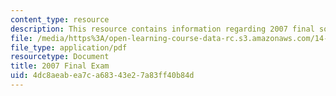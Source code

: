 ```yaml
---
content_type: resource
description: This resource contains information regarding 2007 final solution.
file: /media/https%3A/open-learning-course-data-rc.s3.amazonaws.com/14-12-economic-applications-of-game-theory-fall-2012/4dc8aeabea7ca68343e27a83ff40b84d_MIT14_12F12_Final_07_sol.pdf
file_type: application/pdf
resourcetype: Document
title: 2007 Final Exam
uid: 4dc8aeab-ea7c-a683-43e2-7a83ff40b84d
---
```

